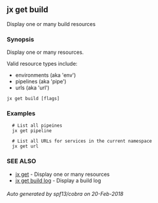 ## jx get build

Display one or many build resources

### Synopsis


Display one or many resources. 

Valid resource types include: 

  * environments (aka 'env')  
  * pipelines (aka 'pipe')  
  * urls (aka 'url')

```
jx get build [flags]
```

### Examples

```
  # List all pipeines
  jx get pipeline
  
  # List all URLs for services in the current namespace
  jx get url
```

### SEE ALSO
* [jx get](jx_get.md)	 - Display one or many resources
* [jx get build log](jx_get_build_log.md)	 - Display a build log

###### Auto generated by spf13/cobra on 20-Feb-2018
